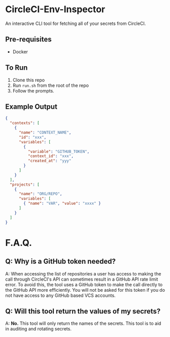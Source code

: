 # CircleCI-Env-Inspector
An interactive CLI tool for fetching all of your secrets from CircleCI.

## Pre-requisites
 - Docker

## To Run

1. Clone this repo
2. Run `run.sh` from the root of the repo
3. Follow the prompts.

## Example Output

```json
{
  "contexts": [
    {
      "name": "CONTEXT_NAME",
      "id": "xxx",
      "variables": [
        {
          "variable": "GITHUB_TOKEN",
          "context_id": "xxx",
          "created_at": "yyy"
        }
      ]
    }
  ],
  "projects": [
    {
      "name": "ORG/REPO",
      "variables": [
        { "name": "VAR", "value": "xxxx" }
      ]
    }
  ]
}
```

# F.A.Q.

## Q: Why is a GitHub token needed?

A: When accessing the list of repositories a user has access to making the call through CircleCI's API can sometimes result in a GitHub API rate limit error. To avoid this, the tool uses a GitHub token to make the call directly to the GitHub API more efficiently. You will not be asked for this token if you do not have access to any GitHub based VCS accounts.


## Q: Will this tool return the values of my secrets?

A: **No.** This tool will only return the names of the secrets. This tool is to aid in auditing and rotating secrets.